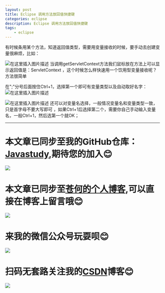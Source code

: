 ```yaml
---
layout: post
title: Eclipse 调用方法放回值快捷键
categories: eclipse
description: Eclipse 调用方法放回值快捷键
tags:
	- eclipse
---
```


有时候条用某个方法，知道返回值类型，需要用变量接收的时候，要手动去创建变量很麻烦，比如：

![在这里插入图片描述](https://img-blog.csdnimg.cn/20181221175401829.png)
当调用getServletContext方法我们鼠标放在方法上可以显示返回值是：ServletContext ，这个时候怎么样快速用一个饮用型变量接收呢？
方法很简单

在";"分号后面按住Ctrl+1，选择第一个即可有变量类型以及自动取好名字：
![在这里插入图片描述](https://img-blog.csdnimg.cn/20181221175637113.png)

![在这里插入图片描述](https://img-blog.csdnimg.cn/20181221175655916.png)
还可以对变量名选择，一般情况变量名和变量类型一致，只是首字母不要大写即可
，如果Ctrl+1后选择第二个，需要你自己手动输入变量名，一般Ctrl+1，然后选第一个就OK；

------
# 本文章已同步至我的GitHub仓库：<a href="https://github.com/freestylefly/javaStudy">Javastudy</a>,期待您的加入:blush:
<img src="http://pp8g2fyug.bkt.clouddn.com/github.jpg" width=""/>

# 本文章已同步至<a href="https://freestylefly.github.io/">苍何的个人博客</a>,可以直接在博客上留言哦:blush:
<img src="http://pp8g2fyug.bkt.clouddn.com/myblog..png" width=""/>

# 来我的微信公众号玩耍呗:blush:
<img src="http://pp8g2fyug.bkt.clouddn.com/weixingongzhonghao.jpg" width=""/>

# 扫码无套路关注我的<a href="https://blog.csdn.net/qq_43270074?orderby=UpdateTime">CSDN</a>博客:blush:
<img src="http://pp8g2fyug.bkt.clouddn.com/CSDN.png" width=""/>
